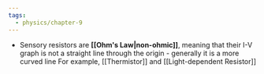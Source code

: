 ```yaml
---
tags:
  - physics/chapter-9
---
```

- Sensory resistors are **[[Ohm's Law|non-ohmic]]**, meaning that their I-V graph is not a straight line through the origin - generally it is a more curved line
For example, [[Thermistor]] and [[Light-dependent Resistor]]
